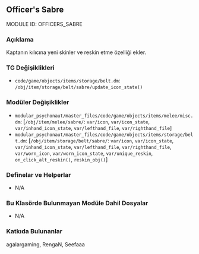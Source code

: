 ## Officer's Sabre

MODULE ID: OFFICERS_SABRE

### Açıklama

Kaptanın kılıcına yeni skinler ve reskin etme özelliği ekler.

### TG Değişiklikleri

- `code/game/objects/items/storage/belt.dm`: `/obj/item/storage/belt/sabre/update_icon_state()`

### Modüler Değişiklikler

- `modular_psychonaut/master_files/code/game/objects/items/melee/misc.dm`: [`/obj/item/melee/sabre/`: `var/icon`, `var/icon_state`, `var/inhand_icon_state`, `var/lefthand_file`, `var/righthand_file`]
- `modular_psychonaut/master_files/code/game/objects/items/storage/belt.dm`: [`/obj/item/storage/belt/sabre/`: `var/icon`, `var/icon_state`, `var/inhand_icon_state`, `var/lefthand_file`, `var/righthand_file`, `var/worn_icon`, `var/worn_icon_state`, `var/unique_reskin`, `on_click_alt_reskin()`, `reskin_obj()`]

### Definelar ve Helperlar

- N/A

### Bu Klasörde Bulunmayan Modüle Dahil Dosyalar

- N/A

### Katkıda Bulunanlar

agalargaming, RengaN, Seefaaa

